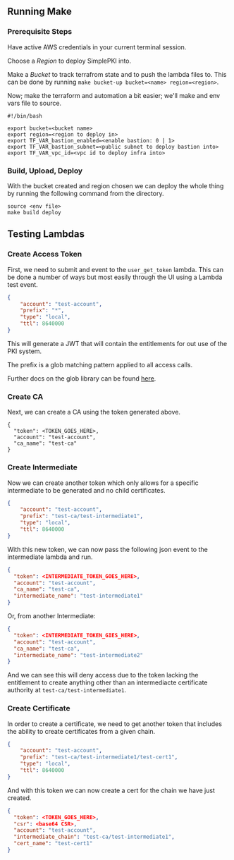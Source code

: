 ## Running Make

### Prerequisite Steps

Have active AWS credentials in your current terminal session.

Choose a *Region* to deploy SimplePKI into.

Make a *Bucket* to track terrafrom state and to push the lambda files to. This can be done by running `make bucket-up bucket=<name> region=<region>`.

Now; make the terraform and automation a bit easier; we'll make and env vars file to source.

```
#!/bin/bash 

export bucket=<bucket name>
export region=<region to deploy in>
export TF_VAR_bastion_enabled=<enable bastion: 0 | 1>
export TF_VAR_bastion_subnet=<public subnet to deploy bastion into>
export TF_VAR_vpc_id=<vpc id to deploy infra into>

```

### Build, Upload, Deploy

With the bucket created and region chosen we can deploy the whole thing by running the following command from the directory.

```
source <env file>
make build deploy
```

## Testing Lambdas

### Create Access Token

First, we need to submit and event to the `user_get_token` lambda. This can be done a number of ways but most easily through the UI using a Lambda test event.

```json
{
    "account": "test-account",
    "prefix": "*",
    "type": "local",
    "ttl": 8640000
}
```

This will generate a JWT that will contain the entitlements for out use of the PKI system.

The prefix is a glob matching pattern applied to all access calls. 

Further docs on the glob library can be found [here](https://github.com/gobwas/glob).

### Create CA

Next, we can create a CA using the token generated above.

```
{
  "token": <TOKEN_GOES_HERE>,
  "account": "test-account",
  "ca_name": "test-ca"
}
```

### Create Intermediate

Now we can create another token which only allows for a specific intermediate to be generated and no child certificates.

```json
{
    "account": "test-account",
    "prefix": "test-ca/test-intermediate1",
    "type": "local",
    "ttl": 8640000
}
```

With this new token, we can now pass the following json event to the intermediate lambda and run.

```json
{
  "token": <INTERMEDIATE_TOKEN_GOES_HERE>,
  "account": "test-account",
  "ca_name": "test-ca",
  "intermediate_name": "test-intermediate1"
}
```

Or, from another Intermediate:

```json
{
  "token": <INTERMEDIATE_TOKEN_GIES_HERE>,
  "account": "test-account",
  "ca_name": "test-ca",
  "intermediate_name": "test-intermediate2"
}
```

And we can see this will deny access due to the token lacking the entitlement to create anything other than an intermediacte certificate authority at `test-ca/test-intermediate1`.


### Create Certificate

In order to create a certificate, we need to get another token that includes the ability to create certificates from a given chain.

```json
{
    "account": "test-account",
    "prefix": "test-ca/test-intermediate1/test-cert1",
    "type": "local",
    "ttl": 8640000
}
```

And with this token we can now create a cert for the chain we have just created.

```json
{
  "token": <TOKEN_GOES_HERE>,
  "csr": <base64 CSR>,
  "account": "test-account",
  "intermediate_chain": "test-ca/test-intermediate1",
  "cert_name": "test-cert1"
}
```